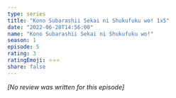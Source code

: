 ```yaml
---
type: series
title: "Kono Subarashii Sekai ni Shukufuku wo! 1x5"
date: "2022-06-20T14:56:00"
name: "Kono Subarashii Sekai ni Shukufuku wo!"
season: 1
episode: 5
rating: 3
ratingEmoji: ⭐️⭐️⭐️
share: false
---
```


_[No review was written for this episode]_
